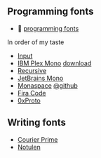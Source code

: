 ## Programming fonts

- 🔗 [programming fonts](https://www.programmingfonts.org)

In order of my taste

- [Input](https://input.djr.com/)
- [IBM Plex Mono](https://www.ibm.com/plex/) [download](https://fonts.google.com/selection)
- [Recursive](https://www.recursive.design/)
- [JetBrains Mono](https://www.jetbrains.com/lp/mono/)
- [Monaspace](https://monaspace.githubnext.com/) [@github](https://github.com/githubnext/monaspace)
- [Fira Code](https://github.com/tonsky/FiraCode)
- [0xProto](https://github.com/0xType/0xProto)

## Writing fonts
- [Courier Prime](https://quoteunquoteapps.com/courierprime/)
- [Notulen](https://www.1001fonts.com/free-notulen-serif-display-font.html)
